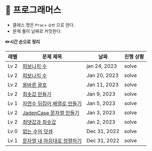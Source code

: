 <h1>📁 프로그래머스</h1>

- 클래스 명은 `Prac`+ `순번` 으로 한다.
- 문제 풀이 날짜로 커밋한다.


<b>✏️시간 순으로 정리</b>

|레벨|문제 제목|날짜|진행 상황|
|------|---|---|---|
|Lv 2|[피보나치 수](https://github.com/kimjiae970/Algorithm-/blob/main/src/programmers/Prac9.java)|jan 24, 2023|solve|
|Lv 2|[피보나치 수](https://github.com/kimjiae970/Algorithm-/blob/main/src/programmers/Prac8.java)|Jan 20, 2023|solve|
|Lv 2|[올바른 괄호](https://github.com/kimjiae970/Algorithm-/blob/main/src/programmers/Prac7.java)|Jan 11, 2023|solve|
|Lv 2|[최솟값 만들기](https://github.com/kimjiae970/Algorithm-/blob/main/src/Prac6.java)|Jan 9, 2023|solve|
|Lv 1|[자연수 뒤집어 배열로 만들기](https://github.com/kimjiae970/Algorithm-/blob/main/src/Prac5.java)|Jan 5, 2023|solve|
|Lv 2|[JadenCase 문자열 만들기](https://github.com/kimjiae970/Algorithm-/blob/main/src/Prac4.java)|Jan 3, 2023|solve|
|Lv 2|[최댓값과 최솟값](https://school.programmers.co.kr/learn/courses/30/lessons/12939)|Jan 2, 2023|solve|
|Lv 0|[없는 수의 덧셈](https://github.com/kimjiae970/Algorithm-/blob/main/src/Prac2.java)|Dec 31, 2022|solve|
|Lv 1|[문자열 내 마음대로 정렬하기](https://github.com/kimjiae970/Algorithm-/blob/main/src/Prac1.java)|Dec 31, 2022|solve|
